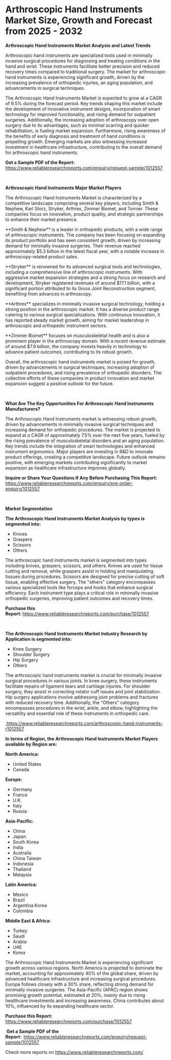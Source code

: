 <p><h1>Arthroscopic Hand Instruments Market Size, Growth and Forecast from 2025 - 2032</h1></p><p><strong>Arthroscopic Hand Instruments Market Analysis and Latest Trends</strong></p>
<p><p>Arthroscopic hand instruments are specialized tools used in minimally invasive surgical procedures for diagnosing and treating conditions in the hand and wrist. These instruments facilitate better precision and reduced recovery times compared to traditional surgery. The market for arthroscopic hand instruments is experiencing significant growth, driven by the increasing prevalence of orthopedic injuries, an aging population, and advancements in surgical techniques.</p><p>The Arthroscopic Hand Instruments Market is expected to grow at a CAGR of 9.5% during the forecast period. Key trends shaping this market include the development of innovative instrument designs, incorporation of smart technology for improved functionality, and rising demand for outpatient surgeries. Additionally, the increasing adoption of arthroscopy over open surgery due to its advantages, such as minimal scarring and quicker rehabilitation, is fueling market expansion. Furthermore, rising awareness of the benefits of early diagnosis and treatment of hand conditions is propelling growth. Emerging markets are also witnessing increased investment in healthcare infrastructure, contributing to the overall demand for arthroscopic hand instruments.</p></p>
<p><strong>Get a Sample PDF of the Report:&nbsp;</strong> <a href="https://www.reliableresearchreports.com/enquiry/request-sample/1012557?utm_campaign=3078&utm_medium=2&utm_source=Github&utm_content=ia&utm_term=05032025&utm_id=arthroscopic-hand-instruments">https://www.reliableresearchreports.com/enquiry/request-sample/1012557</a></p>
<p>&nbsp;</p>
<p><strong>Arthroscopic Hand Instruments Major Market Players</strong></p>
<p><p>The Arthroscopic Hand Instruments Market is characterized by a competitive landscape comprising several key players, including Smith & Nephew, Karl Storz, Stryker, Arthrex, Zimmer Biomet, and Tornier. These companies focus on innovation, product quality, and strategic partnerships to enhance their market presence.</p><p>**Smith & Nephew** is a leader in orthopedic products, with a wide range of arthroscopic instruments. The company has been focusing on expanding its product portfolio and has seen consistent growth, driven by increasing demand for minimally invasive surgeries. Their revenue reached approximately $5.3 billion in the latest fiscal year, with a notable increase in arthroscopy-related product sales.</p><p>**Stryker** is renowned for its advanced surgical tools and technologies, including a comprehensive line of arthroscopic instruments. With aggressive market expansion strategies and a strong focus on research and development, Stryker registered revenues of around $17.1 billion, with a significant portion attributed to its Gross Joint Reconstruction segment, benefiting from advances in arthroscopy.</p><p>**Arthrex** specializes in minimally invasive surgical technology, holding a strong position in the arthroscopic market. It has a diverse product range catering to various surgical specializations. With continuous innovation, it has reported steady market growth, aiming for market leadershop in arthroscopic and orthopedic instrument sectors.</p><p>**Zimmer Biomet** focuses on musculoskeletal health and is also a prominent player in the arthroscopy domain. With a recent revenue estimate of around $7.9 billion, the company invests heavily in technology to advance patient outcomes, contributing to its robust growth.</p><p>Overall, the arthroscopic hand instruments market is poised for growth, driven by advancements in surgical techniques, increasing adoption of outpatient procedures, and rising prevalence of orthopedic disorders. The collective efforts of these companies in product innovation and market expansion suggest a positive outlook for the future.</p></p>
<p>&nbsp;</p>
<p><strong>What Are The Key Opportunities For Arthroscopic Hand Instruments Manufacturers?</strong></p>
<p><p>The Arthroscopic Hand Instruments market is witnessing robust growth, driven by advancements in minimally invasive surgical techniques and increasing demand for orthopedic procedures. The market is projected to expand at a CAGR of approximately 7.5% over the next five years, fueled by the rising prevalence of musculoskeletal disorders and an aging population. Key trends include the integration of smart technologies and enhanced instrument ergonomics. Major players are investing in R&D to innovate product offerings, creating a competitive landscape. Future outlook remains positive, with emerging markets contributing significantly to market expansion as healthcare infrastructure improves globally.</p></p>
<p><strong>Inquire or Share Your Questions If Any Before Purchasing This Report:</strong> <a href="https://www.reliableresearchreports.com/enquiry/pre-order-enquiry/1012557?utm_campaign=3078&utm_medium=2&utm_source=Github&utm_content=ia&utm_term=05032025&utm_id=arthroscopic-hand-instruments">https://www.reliableresearchreports.com/enquiry/pre-order-enquiry/1012557</a></p>
<p>&nbsp;</p>
<p><strong>Market Segmentation</strong></p>
<p><strong>The Arthroscopic Hand Instruments Market Analysis by types is segmented into:</strong></p>
<p><ul><li>Knives</li><li>Graspers</li><li>Scissors</li><li>Others</li></ul></p>
<p><p>The arthroscopic hand instruments market is segmented into types including knives, graspers, scissors, and others. Knives are used for tissue cutting and removal, while graspers assist in holding and manipulating tissues during procedures. Scissors are designed for precise cutting of soft tissue, enabling effective surgery. The "others" category encompasses various specialized tools like forceps and hooks that enhance surgical efficiency. Each instrument type plays a critical role in minimally invasive orthopedic surgeries, improving patient outcomes and recovery times.</p></p>
<p><strong>Purchase this Report:&nbsp;</strong><a href="https://www.reliableresearchreports.com/purchase/1012557?utm_campaign=3078&utm_medium=2&utm_source=Github&utm_content=ia&utm_term=05032025&utm_id=arthroscopic-hand-instruments">https://www.reliableresearchreports.com/purchase/1012557</a></p>
<p>&nbsp;</p>
<p><strong>The Arthroscopic Hand Instruments Market Industry Research by Application is segmented into:</strong></p>
<p><ul><li>Knee Surgery</li><li>Shoulder Surgery</li><li>Hip Surgery</li><li>Others</li></ul></p>
<p><p>The arthroscopic hand instruments market is crucial for minimally invasive surgical procedures in various joints. In knee surgery, these instruments facilitate repairs of ligament tears and cartilage injuries. For shoulder surgery, they assist in correcting rotator cuff issues and joint stabilization. Hip surgery applications involve addressing joint problems and fractures with reduced recovery time. Additionally, the "Others" category encompasses procedures in the wrist, ankle, and elbow, highlighting the versatility and essential role of these instruments in orthopedic care.</p></p>
<p><a href="https://www.reliableresearchreports.com/arthroscopic-hand-instruments-r1012557?utm_campaign=3078&utm_medium=2&utm_source=Github&utm_content=ia&utm_term=05032025&utm_id=arthroscopic-hand-instruments">&nbsp;https://www.reliableresearchreports.com/arthroscopic-hand-instruments-r1012557</a></p>
<p><strong>In terms of Region, the Arthroscopic Hand Instruments Market Players available by Region are:</strong></p>
<p>
    <p> <strong> North America: </strong>
        <ul>
            <li>United States</li>
            <li>Canada</li>
        </ul>
        </p> 
    <p> <strong> Europe: </strong>
        <ul>
            <li>Germany</li>
            <li>France</li>
            <li>U.K.</li>
            <li>Italy</li>
            <li>Russia</li>
        </ul>
        </p> 
    <p> <strong> Asia-Pacific: </strong>
        <ul>
            <li>China</li>
            <li>Japan</li>
            <li>South Korea</li>
            <li>India</li>
            <li>Australia</li>
            <li>China Taiwan</li>
            <li>Indonesia</li>
            <li>Thailand</li>
            <li>Malaysia</li>
        </ul>
        </p> 
    <p> <strong> Latin America: </strong>
        <ul>
            <li>Mexico</li>
            <li>Brazil</li>
            <li>Argentina Korea</li>
            <li>Colombia</li>
        </ul>
        </p> 
    <p> <strong> Middle East & Africa: </strong>
        <ul>
            <li>Turkey</li>
            <li>Saudi</li>
            <li>Arabia</li>
            <li>UAE</li>
            <li>Korea</li>
        </ul>
    </p>
    </p>
<p><p>The Arthroscopic Hand Instruments Market is experiencing significant growth across various regions. North America is projected to dominate the market, accounting for approximately 40% of the global share, driven by advanced healthcare infrastructure and increasing surgical procedures. Europe follows closely with a 30% share, reflecting strong demand for minimally invasive surgeries. The Asia-Pacific (APAC) region shows promising growth potential, estimated at 20%, mainly due to rising healthcare investments and increasing awareness. China contributes about 10%, influenced by its expanding healthcare sector.</p></p>
<p><strong>Purchase this Report: </strong><a href="https://www.reliableresearchreports.com/purchase/1012557?utm_campaign=3078&utm_medium=2&utm_source=Github&utm_content=ia&utm_term=05032025&utm_id=arthroscopic-hand-instruments">https://www.reliableresearchreports.com/purchase/1012557</a></p>
<p>&nbsp;<strong>Get a Sample PDF of the Report:&nbsp;&nbsp;</strong><a href="https://www.reliableresearchreports.com/enquiry/request-sample/1012557?utm_campaign=3078&utm_medium=2&utm_source=Github&utm_content=ia&utm_term=05032025&utm_id=arthroscopic-hand-instruments">https://www.reliableresearchreports.com/enquiry/request-sample/1012557</a></p>
<p><strong></strong></p>
<p>Check more reports on <a href="https://www.reliableresearchreports.com/?utm_campaign=3078&utm_medium=2&utm_source=Github&utm_content=ia&utm_term=05032025&utm_id=arthroscopic-hand-instruments">https://www.reliableresearchreports.com/</a></p>